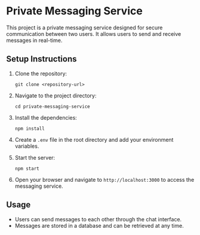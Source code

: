 # Private Messaging Service

This project is a private messaging service designed for secure communication between two users. It allows users to send and receive messages in real-time.

## Setup Instructions

1. Clone the repository:
   ```
   git clone <repository-url>
   ```

2. Navigate to the project directory:
   ```
   cd private-messaging-service
   ```

3. Install the dependencies:
   ```
   npm install
   ```

4. Create a `.env` file in the root directory and add your environment variables.

5. Start the server:
   ```
   npm start
   ```

6. Open your browser and navigate to `http://localhost:3000` to access the messaging service.

## Usage

- Users can send messages to each other through the chat interface.
- Messages are stored in a database and can be retrieved at any time.
